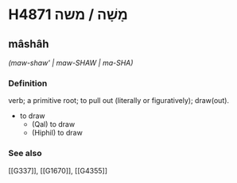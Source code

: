 # H4871 מָשָׁה / משה

## mâshâh

_(maw-shaw' | maw-SHAW | ma-SHA)_

### Definition

verb; a primitive root; to pull out (literally or figuratively); draw(out).

- to draw
    - (Qal) to draw
    - (Hiphil) to draw
### See also

[[G337]], [[G1670]], [[G4355]]

